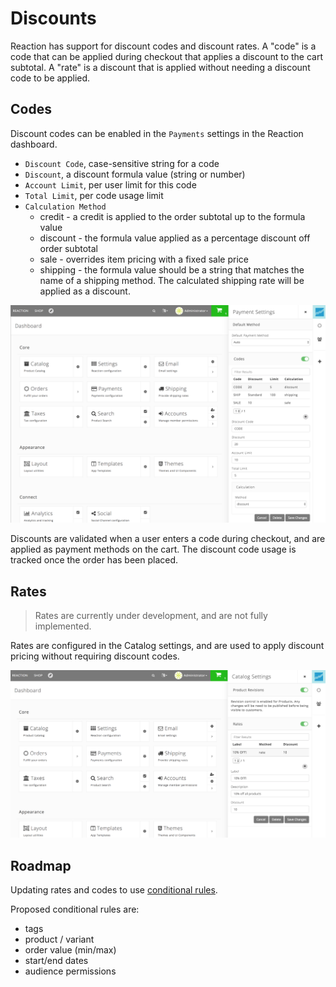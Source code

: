 # Discounts

Reaction has support for discount codes and discount rates.  A "code" is a code that can be applied during checkout that applies a discount to the cart subtotal.  A "rate" is a discount that is applied without needing a discount code to be applied.

## Codes

Discount codes can be enabled in the `Payments` settings in the Reaction dashboard.

- `Discount Code`, case-sensitive string for a code
- `Discount`, a discount formula value (string or number)
- `Account Limit`, per user limit for this code
- `Total Limit`, per code usage limit
- `Calculation Method`
  * credit - a credit is applied to the order subtotal up to the formula value
  * discount - the formula value applied as a percentage discount off order subtotal
  * sale - overrides item pricing with a fixed sale price
  * shipping - the formula value should be a string that matches the name of a shipping method. The calculated shipping rate will be applied as a discount.


![](/assets/admin-dashboard-payments-discounts.png "Payment Discounts")


Discounts are validated when a user enters a code during checkout, and are applied as payment methods on the cart. The discount code usage is tracked once the order has been placed.

## Rates

> Rates are currently under development, and are not fully implemented.

Rates are configured in the Catalog settings, and are used to apply discount pricing without requiring discount codes.

![](/assets/admin-dashboard-payments-rates.png "Catalog Discount Rates")

## Roadmap

Updating rates and codes to use [conditional rules](https://github.com/reactioncommerce/reaction/issues/1663).

Proposed conditional rules are:
  - tags
  - product / variant
  - order value (min/max)
  - start/end dates
  - audience permissions
